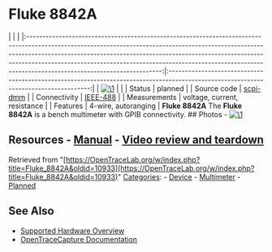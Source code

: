 # Fluke 8842A

| | | |:-----------------------------------------------------------------------------------------------------------------------------------------------------------------------------------------------------------------------------------------------------------------------------------------------------------------------------------------------------------------:|:------------------------------------------------------------------------------------------------------------------------------------:| | [![\1](../../assets/hardware/general/\2)](./File:Fluke_8842A.png.html) | | | Status | planned | | Source code | [scpi-dmm](http://github.com/OpenTraceLab/?p=OpenTraceCapture.git;a=tree;f=src/hardware/scpi-dmm) | | Connectivity | [IEEE-488](IEEE-488.html "IEEE-488") | | Measurements | voltage, current, resistance | | Features | 4-wire, autoranging | **Fluke 8842A** The **Fluke 8842A** is a bench multimeter with GPIB connectivity. ## Photos \- 
[![\1](../../assets/hardware/general/\2)](./File:Fluke_8842A_back.png.html)
## Resources \- [Manual](http://media.fluke.com/documents/8842a___imeng0300.pdf) \- [Video review and teardown](https://www.youtube.com/watch?v=tY2kfCE6sDM)
Retrieved from "[https://OpenTraceLab.org/w/index.php?title=Fluke_8842A&oldid=10933](https://OpenTraceLab.org/w/index.php?title=Fluke_8842A&oldid=10933)" 
[Categories](specialcategories-specialcategories.md): \- [Device](./Category:Device.html "Category:Device") \- [Multimeter](./Category:Multimeter.html "Category:Multimeter") \- [Planned](./Category:Planned.html "Category:Planned")

## See Also
- [Supported Hardware Overview](../supported-hardware.md)
- [OpenTraceCapture Documentation](../../opentracecapture/overview.md)
